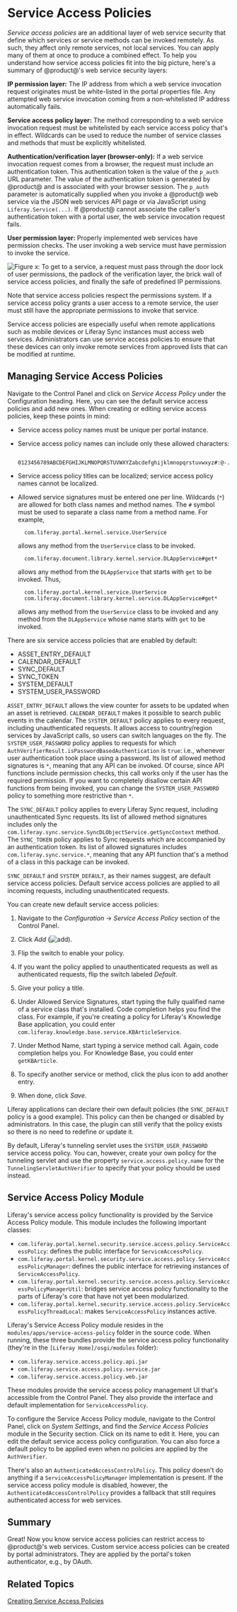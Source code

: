 # Service Access Policies [](id=service-access-policies)

*Service access policies* are an additional layer of web service security that
define which services or service methods can be invoked remotely. As such, they
affect only remote services, not local services. You can apply many of them at
once to produce a combined effect. To help you understand how service access
policies fit into the big picture, here's a summary of @product@'s web service
security layers:

**IP permission layer:** The IP address from which a web service invocation
request originates must be white-listed in the portal properties file. Any
attempted web service invocation coming from a non-whitelisted IP address
automatically fails.

**Service access policy layer:** The method corresponding to a web service
invocation request must be whitelisted by each service access policy that's in
effect. Wildcards can be used to reduce the number of service classes and
methods that must be explicitly whitelisted.

**Authentication/verification layer (browser-only):** If a web service invocation
request comes from a browser, the request must include an authentication token.
This authentication token is the value of the `p_auth` URL parameter.  The value
of the authentication token is generated by @product@ and is associated with your
browser session. The `p_auth` parameter is automatically supplied when you
invoke a @product@ web service via the JSON web services API page or via
JavaScript using `Liferay.Service(...)`. If @product@ cannot associate the
caller's authentication token with a portal user, the web service invocation
request fails.

**User permission layer:** Properly implemented web services have permission
checks. The user invoking a web service must have permission to invoke the
service.

![Figure x: To get to a service, a request must pass through the door lock of user permissions, the padlock of the verification layer, the brick wall of service access policies, and finally the safe of predefined IP permissions. ](../../images/service-access-policies-security-layers.png)

Note that service access policies respect the permissions system. If a service
access policy grants a user access to a remote service, the user must still have
the appropriate permissions to invoke that service.

Service access policies are especially useful when remote applications such as
mobile devices or Liferay Sync instances must access web services.
Administrators can use service access policies to ensure that these devices can
only invoke remote services from approved lists that can be modified at runtime.

## Managing Service Access Policies [](id=managing-service-access-policies)

Navigate to the Control Panel and click on *Service Access Policy* under the
Configuration heading. Here, you can see the default service access policies and
add new ones. When creating or editing service access policies, keep these
points in mind:

- Service access policy names must be unique per portal instance.
- Service access policy names can include only these allowed characters:

        0123456789ABCDEFGHIJKLMNOPQRSTUVWXYZabcdefghijklmnopqrstuvwxyz#:@-./_

- Service access policy titles can be localized; service access policy names
  cannot be localized.
- Allowed service signatures must be entered one per line. Wildcards (`*`) are
  allowed for both class names and method names. The `#` symbol must be used to
  separate a class name from a method name. For example,

        com.liferay.portal.kernel.service.UserService

    allows any method from the `UserService` class to be invoked.

        com.liferay.document.library.kernel.service.DLAppService#get*

    allows any method from the `DLAppService` that starts with `get` to be
    invoked. Thus,

        com.liferay.portal.kernel.service.UserService
        com.liferay.document.library.kernel.service.DLAppService#get*

    allows any method from the `UserService` class to be invoked and any method
    from the `DLAppService` whose name starts with `get` to be invoked.

There are six service access policies that are enabled by default:

- ASSET_ENTRY_DEFAULT
- CALENDAR_DEFAULT
- SYNC_DEFAULT
- SYNC_TOKEN
- SYSTEM_DEFAULT
- SYSTEM_USER_PASSWORD

`ASSET_ENTRY_DEFAULT` allows the view counter for assets to be updated when an
asset is retrieved. `CALENDAR_DEFAULT` makes it possible to search public events
in the calendar. The `SYSTEM_DEFAULT` policy applies to every request, including
unauthenticated requests. It allows access to country/region services by
JavaScript calls, so users can switch languages on the fly. The
`SYSTEM_USER_PASSWORD` policy applies to requests for which
`AuthVerifierResult.isPasswordBasedAuthentication` is `true`: i.e., whenever
user authentication took place using a password. Its list of allowed method
signatures is `*`, meaning that any API can be invoked. Of course, since API
functions include permission checks, this call works only if the user has the
required permission. If you want to completely disallow certain API functions
from being invoked, you can change the `SYSTEM_USER_PASSWORD` policy to
something more restrictive than `*`.

The `SYNC_DEFAULT` policy applies to every Liferay Sync request, including
unauthenticated Sync requests. Its list of allowed method signatures includes
only the `com.liferay.sync.service.SyncDLObjectService.getSyncContext` method.
The `SYNC_TOKEN` policy applies to Sync requests which are accompanied by an
authentication token. Its list of allowed signatures includes
`com.liferay.sync.service.*`, meaning that any API function that's a
method of a class in this package can be invoked.

`SYNC_DEFAULT` and `SYSTEM_DEFAULT`, as their names suggest, are default
service access policies. Default service access policies are applied to all
incoming requests, including unauthenticated requests. 

You can create new default service access policies: 

1.  Navigate to the *Configuration* &rarr; *Service Access Policy* section of
    the Control Panel. 
 
2.  Click *Add* (![add](../../../icon-add.png)). 
 
3.  Flip the switch to enable your policy.

4.  If you want the policy applied to unauthenticated requests as well as
    authenticated requests, flip the switch labeled *Default*. 
 
5.  Give your policy a title. 

6.  Under Allowed Service Signatures, start typing the fully qualified name of
    a service class that's installed. Code completion helps you find the class.
    For example, if you're creating a policy for Liferay's Knowledge Base
    application, you could enter
    `com.liferay.knowledge.base.service.KBArticleService`. 

7.  Under Method Name, start typing a service method call. Again, code
    completion helps you. For Knowledge Base, you could enter `getKBArticle`. 

8.  To specify another service or method, click the plus icon to add another
    entry. 

9.  When done, click *Save*. 

Liferay applications can declare their own default policies (the `SYNC_DEFAULT`
policy is a good example). This policy can then be changed or disabled by
administrators. In this case, the plugin can still verify that the policy exists
so there is no need to redefine or update it.

By default, Liferay's tunneling servlet uses the `SYSTEM_USER_PASSWORD` service
access policy. You can, however, create your own policy for the tunneling
servlet and use the property `service.access.policy.name` for the
`TunnelingServletAuthVerifier` to specify that your policy should be used
instead.

## Service Access Policy Module [](id=service-access-policy-module)

Liferay's service access policy functionality is provided by the Service Access
Policy module. This module includes the following important classes:

- `com.liferay.portal.kernel.security.service.access.policy.ServiceAccessPolicy`:
  defines the public interface for `ServiceAccessPolicy`.
- `com.liferay.portal.kernel.security.service.access.policy.ServiceAccessPolicyManager`: defines the public interface for retrieving instances of `ServiceAccessPolicy`.
- `com.liferay.portal.kernel.security.service.access.policy.ServiceAccessPolicyManagerUtil`: bridges service access policy functionality to the parts of Liferay's core that have not yet been modularized.
- `com.liferay.portal.kernel.security.service.access.policy.ServiceAccessPolicyThreadLocal`: makes `ServiceAccessPolicy` instances active.

Liferay's Service Access Policy module resides in the
`modules/apps/service-access-policy` folder in the source code. When running,
these three bundles provide the service access policy functionality (they're in
the `[Liferay Home]/osgi/modules` folder):

- `com.liferay.service.access.policy.api.jar`
- `com.liferay.service.access.policy.service.jar`
- `com.liferay.service.access.policy.web.jar`

These modules provide the service access policy management UI that's accessible
from the Control Panel. They also provide the interface and default
implementation for `ServiceAccessPolicy`.

To configure the Service Access Policy module, navigate to the Control Panel,
click on *System Settings*, and find the *Service Access Policies* module in the
Security section. Click on its name to edit it. Here, you can edit the default
service access policy configuration. You can also force a default policy to be
applied even when no policies are applied by the `AuthVerifier`.

There's also an `AuthenticatedAccessControlPolicy`. This policy doesn't do
anything if a `ServiceAccessPolicyManager` implementation is present. If the
service access policy module is disabled, however, the
`AuthenticatedAccessControlPolicy` provides a fallback that still requires
authenticated access for web services.

## Summary [](id=summary)

Great! Now you know service access policies can restrict access to @product@'s web
services. Custom service access policies can be created by portal
administrators. They are applied by the portal's token authenticator, e.g., by
OAuth.

## Related Topics [](id=related-topics)

[Creating Service Access Policies](/develop/tutorials/-/knowledge_base/7-0/service-access-policies) 

